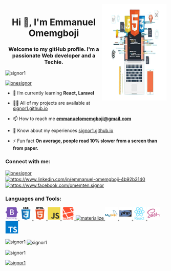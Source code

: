 <img src="https://github.com/Signor1/Signor1/blob/f4653768b9862da5bc89232b1f2e5bb514a579f0/file1.png" width="40%" height="300" align="right">

<h1 align="center">Hi 👋, I'm Emmanuel Omemgboji</h1>
<h3 align="center">Welcome to my gitHub profile. I'm a passionate Web developer and a Techie.</h3>

<p align="left"> <img src="https://komarev.com/ghpvc/?username=signor1&label=Profile%20views&color=0e75b6&style=flat" alt="signor1" /> </p>


<p align="left"> <a href="https://twitter.com/onesignor" target="blank"><img src="https://img.shields.io/twitter/follow/onesignor?logo=twitter&style=for-the-badge" alt="onesignor" /></a> </p>

- 🌱 I’m currently learning **React, Laravel**

- 👨‍💻 All of my projects are available at [signor1.github.io](signor1.github.io)

- 📫 How to reach me **emmanuelomemgboji@gmail.com**

- 📄 Know about my experiences [signor1.github.io](signor1.github.io)

- ⚡ Fun fact **On average, people read 10% slower from a screen than from paper.**

<h3 align="left">Connect with me:</h3>
<p align="left">
<a href="https://twitter.com/onesignor" target="blank"><img align="center" src="https://raw.githubusercontent.com/rahuldkjain/github-profile-readme-generator/master/src/images/icons/Social/twitter.svg" alt="onesignor" height="30" width="40" /></a>
<a href="https://linkedin.com/in/https://www.linkedin.com/in/emmanuel-omemgboji-4b92b3140" target="blank"><img align="center" src="https://raw.githubusercontent.com/rahuldkjain/github-profile-readme-generator/master/src/images/icons/Social/linked-in-alt.svg" alt="https://www.linkedin.com/in/emmanuel-omemgboji-4b92b3140" height="30" width="40" /></a>
<a href="https://fb.com/https://www.facebook.com/omemten.signor" target="blank"><img align="center" src="https://raw.githubusercontent.com/rahuldkjain/github-profile-readme-generator/master/src/images/icons/Social/facebook.svg" alt="https://www.facebook.com/omemten.signor" height="30" width="40" /></a>
</p>

<h3 align="left">Languages and Tools:</h3>
<p align="left"> <a href="https://getbootstrap.com" target="_blank" rel="noreferrer"> <img src="https://raw.githubusercontent.com/devicons/devicon/master/icons/bootstrap/bootstrap-plain-wordmark.svg" alt="bootstrap" width="40" height="40"/> </a> <a href="https://www.w3schools.com/css/" target="_blank" rel="noreferrer"> <img src="https://raw.githubusercontent.com/devicons/devicon/master/icons/css3/css3-original-wordmark.svg" alt="css3" width="40" height="40"/> </a> <a href="https://www.w3.org/html/" target="_blank" rel="noreferrer"> <img src="https://raw.githubusercontent.com/devicons/devicon/master/icons/html5/html5-original-wordmark.svg" alt="html5" width="40" height="40"/> </a> <a href="https://developer.mozilla.org/en-US/docs/Web/JavaScript" target="_blank" rel="noreferrer"> <img src="https://raw.githubusercontent.com/devicons/devicon/master/icons/javascript/javascript-original.svg" alt="javascript" width="40" height="40"/> </a> <a href="https://laravel.com/" target="_blank" rel="noreferrer"> <img src="https://raw.githubusercontent.com/devicons/devicon/master/icons/laravel/laravel-plain-wordmark.svg" alt="laravel" width="40" height="40"/> </a> <a href="https://materializecss.com/" target="_blank" rel="noreferrer"> <img src="https://raw.githubusercontent.com/prplx/svg-logos/5585531d45d294869c4eaab4d7cf2e9c167710a9/svg/materialize.svg" alt="materialize" width="40" height="40"/> </a> <a href="https://www.mysql.com/" target="_blank" rel="noreferrer"> <img src="https://raw.githubusercontent.com/devicons/devicon/master/icons/mysql/mysql-original-wordmark.svg" alt="mysql" width="40" height="40"/> </a> <a href="https://www.php.net" target="_blank" rel="noreferrer"> <img src="https://raw.githubusercontent.com/devicons/devicon/master/icons/php/php-original.svg" alt="php" width="40" height="40"/> </a> <a href="https://reactjs.org/" target="_blank" rel="noreferrer"> <img src="https://raw.githubusercontent.com/devicons/devicon/master/icons/react/react-original-wordmark.svg" alt="react" width="40" height="40"/> </a> <a href="https://sass-lang.com" target="_blank" rel="noreferrer"> <img src="https://raw.githubusercontent.com/devicons/devicon/master/icons/sass/sass-original.svg" alt="sass" width="40" height="40"/> </a> <a href="https://www.typescriptlang.org/" target="_blank" rel="noreferrer"> <img src="https://raw.githubusercontent.com/devicons/devicon/master/icons/typescript/typescript-original.svg" alt="typescript" width="40" height="40"/> </a> </p>

<p><img align="left" src="https://github-readme-stats.vercel.app/api/top-langs?username=signor1&show_icons=true&locale=en&layout=compact" alt="signor1" /></p>

<p>&nbsp;<img align="center" src="https://github-readme-stats.vercel.app/api?username=signor1&show_icons=true&locale=en" alt="signor1" /></p>

<p><img align="center" src="https://github-readme-streak-stats.herokuapp.com/?user=signor1&" alt="signor1" /></p>

<p align="left"> <a href="https://github.com/ryo-ma/github-profile-trophy"><img src="https://github-profile-trophy.vercel.app/?username=signor1" alt="signor1" /></a> </p>

